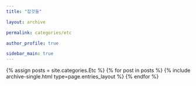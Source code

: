```yaml
---
title: "잡것들"

layout: archive

permalink: categories/etc

author_profile: true

sidebar_main: true
---
```


{% assign posts = site.categories.Etc %}
{% for post in posts %}
{% include archive-single.html type=page.entries_layout %}
{% endfor %}
